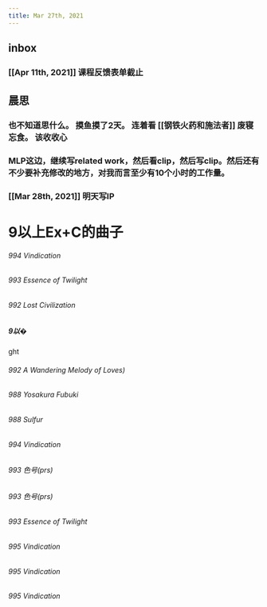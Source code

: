 ```yaml
---
title: Mar 27th, 2021
---
```


## inbox
### [[Apr 11th, 2021]] 课程反馈表单截止
## 晨思
### 也不知道思什么。 摸鱼摸了2天。 连着看 [[钢铁火药和施法者]] 废寝忘食。 该收收心
### MLP这边，继续写related work，然后看clip，然后写clip。然后还有不少要补充修改的地方，对我而言至少有10个小时的工作量。
### [[Mar 28th, 2021]] 明天写IP
# 9以上Ex+C的曲子
###### 994 Vindication
###### 993 Essence of Twilight
###### 992 Lost Civilization
##### 9以�
ght
###### 992 A Wandering Melody of Loves)
######
######
######
##
###### 988 Yosakura Fubuki
###### 988 Sulfur
##
###### 994 Vindication
######
###### 993 色号(prs)
###### 993 色号(prs)
######
###### 993 Essence of Twilight
###### 995 Vindication
###### 995 Vindication
###### 995 Vindication
######
